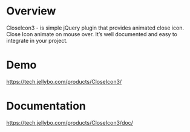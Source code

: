 # Overview

CloseIcon3 - is simple jQuery plugin that provides animated close icon. Close Icon animate on mouse over. It’s well documented and easy to integrate in your project.
# Demo

https://tech.jellybo.com/products/CloseIcon3/

# Documentation

https://tech.jellybo.com/products/CloseIcon3/doc/
